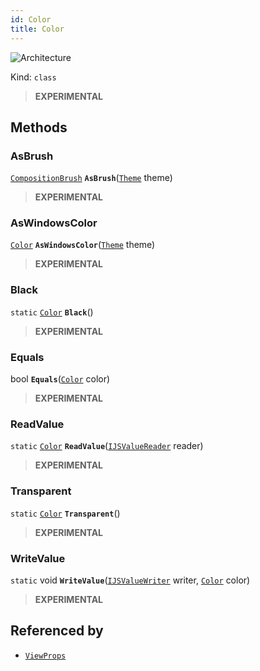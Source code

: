 ```yaml
---
id: Color
title: Color
---
```


![Architecture](https://img.shields.io/badge/architecture-new_only-blue)

Kind: `class`

> **EXPERIMENTAL**

## Methods
### AsBrush
[`CompositionBrush`](https://learn.microsoft.com/windows/windows-app-sdk/api/winrt/Microsoft.UI.Composition.CompositionBrush) **`AsBrush`**([`Theme`](Theme) theme)

> **EXPERIMENTAL**

### AsWindowsColor
[`Color`](https://docs.microsoft.com/uwp/api/Windows.UI.Color) **`AsWindowsColor`**([`Theme`](Theme) theme)

> **EXPERIMENTAL**

### Black
`static` [`Color`](Color) **`Black`**()

> **EXPERIMENTAL**

### Equals
bool **`Equals`**([`Color`](Color) color)

> **EXPERIMENTAL**

### ReadValue
`static` [`Color`](Color) **`ReadValue`**([`IJSValueReader`](IJSValueReader) reader)

> **EXPERIMENTAL**

### Transparent
`static` [`Color`](Color) **`Transparent`**()

> **EXPERIMENTAL**

### WriteValue
`static` void **`WriteValue`**([`IJSValueWriter`](IJSValueWriter) writer, [`Color`](Color) color)

> **EXPERIMENTAL**

## Referenced by
- [`ViewProps`](ViewProps)

